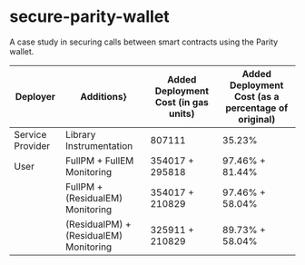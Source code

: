 # secure-parity-wallet
A case study in securing calls between smart contracts using the Parity wallet.



| Deployer         | Additions}               | Added Deployment Cost (in gas units) | Added Deployment Cost (as a percentage of original)|
|------------------|--------------------------|--------------------------------------|----------------------------------------------------|
| Service Provider | Library Instrumentation  | 807111 | 35.23%|
| User | FullPM + FullEM Monitoring | 354017 + 295818 | 97.46% + 81.44%|
 || FullPM + (ResidualEM) Monitoring | 354017 + 210829 | 97.46% + 58.04% |
 || (ResidualPM) + (ResidualEM) Monitoring | 325911 + 210829 | 89.73% + 58.04% |

